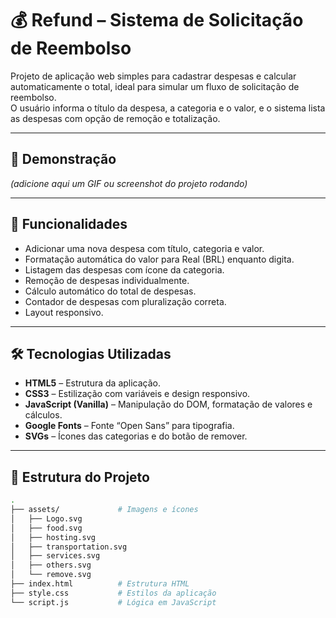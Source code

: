 # 💰 Refund – Sistema de Solicitação de Reembolso

Projeto de aplicação web simples para cadastrar despesas e calcular automaticamente o total, ideal para simular um fluxo de solicitação de reembolso.  
O usuário informa o título da despesa, a categoria e o valor, e o sistema lista as despesas com opção de remoção e totalização.

---

## 📸 Demonstração
*(adicione aqui um GIF ou screenshot do projeto rodando)*

---

## 🚀 Funcionalidades
- Adicionar uma nova despesa com título, categoria e valor.
- Formatação automática do valor para Real (BRL) enquanto digita.
- Listagem das despesas com ícone da categoria.
- Remoção de despesas individualmente.
- Cálculo automático do total de despesas.
- Contador de despesas com pluralização correta.
- Layout responsivo.

---

## 🛠️ Tecnologias Utilizadas
- **HTML5** – Estrutura da aplicação.
- **CSS3** – Estilização com variáveis e design responsivo.
- **JavaScript (Vanilla)** – Manipulação do DOM, formatação de valores e cálculos.
- **Google Fonts** – Fonte “Open Sans” para tipografia.
- **SVGs** – Ícones das categorias e do botão de remover.

---

## 📂 Estrutura do Projeto
```bash
.
├── assets/             # Imagens e ícones
│   ├── Logo.svg
│   ├── food.svg
│   ├── hosting.svg
│   ├── transportation.svg
│   ├── services.svg
│   ├── others.svg
│   └── remove.svg
├── index.html          # Estrutura HTML
├── style.css           # Estilos da aplicação
└── script.js           # Lógica em JavaScript
